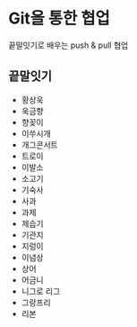# Git을 통한 협업
끝말잇기로 배우는 push & pull 협업

## 끝말잇기
- 황상욱
- 욱금향
- 향꽂이
- 이쑤시개 
- 개그콘서트
- 트로이
- 이발소
- 소고기
- 기숙사
- 사과
- 과제
- 제습기
- 기관지
- 지렁이
- 이념상
- 상어
- 어금니
- 니그로 리그
- 그랑프리
- 리본

